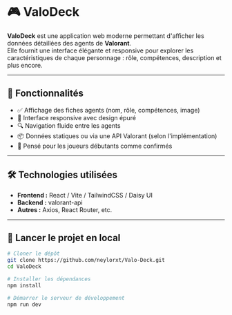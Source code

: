 # 🎮 ValoDeck

**ValoDeck** est une application web moderne permettant d'afficher les données détaillées des agents de **Valorant**.  
Elle fournit une interface élégante et responsive pour explorer les caractéristiques de chaque personnage : rôle, compétences, description et plus encore.

---

## 🧩 Fonctionnalités

- ✅ Affichage des fiches agents (nom, rôle, compétences, image)
- 🎨 Interface responsive avec design épuré
- 🔍 Navigation fluide entre les agents
- 📦 Données statiques ou via une API Valorant (selon l'implémentation)
- 🧠 Pensé pour les joueurs débutants comme confirmés

---

## 🛠️ Technologies utilisées

- **Frontend :** React / Vite / TailwindCSS / Daisy UI
- **Backend :** valorant-api
- **Autres :** Axios, React Router, etc.

---

## 🚀 Lancer le projet en local

```bash
# Cloner le dépôt
git clone https://github.com/neylorxt/Valo-Deck.git
cd ValoDeck

# Installer les dépendances
npm install

# Démarrer le serveur de développement
npm run dev
